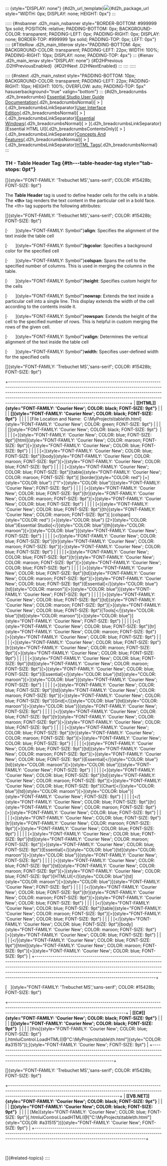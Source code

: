 ::: {style="DISPLAY: none"}
[](ms-xhelp:///?Id=d2h_url_template){#d2h_url_template}![](!package_url!){#d2h_package_url style="WIDTH: 0px; DISPLAY: none; HEIGHT: 0px"}
:::

::::: {#nsbanner .d2h_main_nsbanner style="BORDER-BOTTOM: #999999 1px solid; POSITION: relative; PADDING-BOTTOM: 0px; BACKGROUND-COLOR: transparent; PADDING-LEFT: 0px; PADDING-RIGHT: 0px; DISPLAY: none; BORDER-TOP: #999999 1px solid; PADDING-TOP: 0px; LEFT: 0px"}
:::: {#TitleRow .d2h_main_titlerow style="PADDING-BOTTOM: 4px; BACKGROUND-COLOR: transparent; PADDING-LEFT: 22px; WIDTH: 100%; PADDING-RIGHT: 10px; DISPLAY: none; PADDING-TOP: 4px"}
::: {#ienav .d2h_main_ienav style="DISPLAY: none"}
[](ms-xhelp:///?Id=df885569-fb3c-4aaf-be16-eddd006884a0){#D2HPrevious .D2HPreviousEnabled}  [](ms-xhelp:///?Id=12de3006-a991-454f-a5d3-fe52ba827718){#D2HNext .D2HNextEnabled}
:::
::::
:::::

:::: {#nstext .d2h_main_nstext style="PADDING-BOTTOM: 10px; BACKGROUND-COLOR: transparent; PADDING-LEFT: 22px; PADDING-RIGHT: 10px; HEIGHT: 100%; OVERFLOW: auto; PADDING-TOP: 5px" hasuserbackground="true" valign="bottom"}
::: {#d2h_breadcrumbs .d2h_breadcrumbs}
[Essential Studio User Guide Documentation](ms-xhelp:///?Id=12457748-09e3-4d74-a240-8e049cedf030){.d2h_breadcrumbsNormal}[ \> ]{.d2h_breadcrumbsLinkSeparator}[User Interface Edition](ms-xhelp:///?Id=c29296b7-531c-413b-a0ec-488ca1f7f669){.d2h_breadcrumbsNormal}[ \> ]{.d2h_breadcrumbsLinkSeparator}[Essential Windows](ms-xhelp:///?Id=e60759d8-47a4-4570-9d7a-16a68d63f2ea){.d2h_breadcrumbsNormal}[ \> ]{.d2h_breadcrumbsLinkSeparator}[Essential HTML UI]{.d2h_breadcrumbsContentsOnly}[ \> ]{.d2h_breadcrumbsLinkSeparator}[Concepts And Features](ms-xhelp:///?Id=fcb5d682-601f-4d1c-ae54-299d1cc60ad8){.d2h_breadcrumbsNormal}[ \> ]{.d2h_breadcrumbsLinkSeparator}[HTML Tags](ms-xhelp:///?Id=e2f7b4d3-2fdf-48e5-a144-5d44b29c1d76){.d2h_breadcrumbsNormal}
:::

### TH - Table Header Tag {#th---table-header-tag style="tab-stops: 0pt"}

[]{style="FONT-FAMILY: 'Trebuchet MS','sans-serif'; COLOR: #15428b; FONT-SIZE: 9pt"} 

The **Table Header** tag is used to define header cells for the cells in a table. The **\<th\>** tag renders the text content in the particular cell in a bold face. The \<th\> tag supports the following attributes:

[]{style="FONT-FAMILY: 'Trebuchet MS','sans-serif'; COLOR: #15428b; FONT-SIZE: 9pt"} 

[·      ]{style="FONT-FAMILY: Symbol"}**align**: Specifies the alignment of the text inside the table cell

[·      ]{style="FONT-FAMILY: Symbol"}**bgcolor**: Specifies a background color for the specified cell

[·      ]{style="FONT-FAMILY: Symbol"}**colspan**: Spans the cell to the specified number of columns. This is used in merging the columns in the table.

[·      ]{style="FONT-FAMILY: Symbol"}**height**: Specifies custom height for the cells

[·      ]{style="FONT-FAMILY: Symbol"}**nowrap**: Extends the text inside a particular cell into a single line. This display extends the width of the cell according to the contents inside it.

[·      ]{style="FONT-FAMILY: Symbol"}**rowspan**: Extends the height of the cell to the specified number of rows. This is helpful in custom merging the rows of the given cell.

[·      ]{style="FONT-FAMILY: Symbol"}**valign**: Determines the vertical alignment of the text inside the table cell

[·      ]{style="FONT-FAMILY: Symbol"}**width**: Specifies user-defined width for the specified cells

[]{style="FONT-FAMILY: 'Trebuchet MS','sans-serif'; COLOR: #15428b; FONT-SIZE: 9pt"} 

+------------------------------------------------------------------------------------------------------------------------------------------------------------------------------------------------------------------------------------------------------------------------------------------------------------------------------------------------------------------------------------+
| **[\[HTML\]]{style="FONT-FAMILY: 'Courier New'; COLOR: black; FONT-SIZE: 9pt"}**                                                                                                                                                                                                                                                                                                   |
|                                                                                                                                                                                                                                                                                                                                                                                    |
| **[]{style="FONT-FAMILY: 'Courier New'; COLOR: black; FONT-SIZE: 9pt"}**                                                                                                                                                                                                                                                                                                           |
|                                                                                                                                                                                                                                                                                                                                                                                    |
| [File Location and Name:  C:\\MyProjects\\table\\th.html]{style="FONT-FAMILY: 'Courier New'; COLOR: green; FONT-SIZE: 9pt"}                                                                                                                                                                                                                                                        |
|                                                                                                                                                                                                                                                                                                                                                                                    |
| []{style="FONT-FAMILY: 'Courier New'; COLOR: black; FONT-SIZE: 9pt"}                                                                                                                                                                                                                                                                                                               |
|                                                                                                                                                                                                                                                                                                                                                                                    |
| [\<]{style="FONT-FAMILY: 'Courier New'; COLOR: blue; FONT-SIZE: 9pt"}[html]{style="FONT-FAMILY: 'Courier New'; COLOR: maroon; FONT-SIZE: 9pt"}[\>]{style="FONT-FAMILY: 'Courier New'; COLOR: blue; FONT-SIZE: 9pt"}                                                                                                                                                                |
|                                                                                                                                                                                                                                                                                                                                                                                    |
| [\<]{style="FONT-FAMILY: 'Courier New'; COLOR: blue; FONT-SIZE: 9pt"}[body]{style="FONT-FAMILY: 'Courier New'; COLOR: maroon; FONT-SIZE: 9pt"}[\>]{style="FONT-FAMILY: 'Courier New'; COLOR: blue; FONT-SIZE: 9pt"}                                                                                                                                                                |
|                                                                                                                                                                                                                                                                                                                                                                                    |
| [\<]{style="FONT-FAMILY: 'Courier New'; COLOR: blue; FONT-SIZE: 9pt"}[table]{style="FONT-FAMILY: 'Courier New'; COLOR: maroon; FONT-SIZE: 9pt"}[ [border]{style="COLOR: red"} [=]{style="COLOR: blue"} [\"1\"\>]{style="COLOR: blue"}]{style="FONT-FAMILY: 'Courier New'; FONT-SIZE: 9pt"}                                                                                         |
|                                                                                                                                                                                                                                                                                                                                                                                    |
| [\<]{style="FONT-FAMILY: 'Courier New'; COLOR: blue; FONT-SIZE: 9pt"}[tr]{style="FONT-FAMILY: 'Courier New'; COLOR: maroon; FONT-SIZE: 9pt"}[\>]{style="FONT-FAMILY: 'Courier New'; COLOR: blue; FONT-SIZE: 9pt"}                                                                                                                                                                  |
|                                                                                                                                                                                                                                                                                                                                                                                    |
| [\<]{style="FONT-FAMILY: 'Courier New'; COLOR: blue; FONT-SIZE: 9pt"}[th]{style="FONT-FAMILY: 'Courier New'; COLOR: maroon; FONT-SIZE: 9pt"}[ [colspan]{style="COLOR: red"} [=]{style="COLOR: blue"} [2\>]{style="COLOR: blue"}Essential Studio[\</]{style="COLOR: blue"}[th]{style="COLOR: maroon"}[\>]{style="COLOR: blue"}]{style="FONT-FAMILY: 'Courier New'; FONT-SIZE: 9pt"} |
|                                                                                                                                                                                                                                                                                                                                                                                    |
| [\</]{style="FONT-FAMILY: 'Courier New'; COLOR: blue; FONT-SIZE: 9pt"}[tr]{style="FONT-FAMILY: 'Courier New'; COLOR: maroon; FONT-SIZE: 9pt"}[\>]{style="FONT-FAMILY: 'Courier New'; COLOR: blue; FONT-SIZE: 9pt"}                                                                                                                                                                 |
|                                                                                                                                                                                                                                                                                                                                                                                    |
| [\<]{style="FONT-FAMILY: 'Courier New'; COLOR: blue; FONT-SIZE: 9pt"}[tr]{style="FONT-FAMILY: 'Courier New'; COLOR: maroon; FONT-SIZE: 9pt"}[\>]{style="FONT-FAMILY: 'Courier New'; COLOR: blue; FONT-SIZE: 9pt"}                                                                                                                                                                  |
|                                                                                                                                                                                                                                                                                                                                                                                    |
| [\<]{style="FONT-FAMILY: 'Courier New'; COLOR: blue; FONT-SIZE: 9pt"}[td]{style="FONT-FAMILY: 'Courier New'; COLOR: maroon; FONT-SIZE: 9pt"}[\>]{style="FONT-FAMILY: 'Courier New'; COLOR: blue; FONT-SIZE: 9pt"}[Essential[\</]{style="COLOR: blue"}[td]{style="COLOR: maroon"}[\>]{style="COLOR: blue"}]{style="FONT-FAMILY: 'Courier New'; FONT-SIZE: 9pt"}                     |
|                                                                                                                                                                                                                                                                                                                                                                                    |
| [\<]{style="FONT-FAMILY: 'Courier New'; COLOR: blue; FONT-SIZE: 9pt"}[td]{style="FONT-FAMILY: 'Courier New'; COLOR: maroon; FONT-SIZE: 9pt"}[\>]{style="FONT-FAMILY: 'Courier New'; COLOR: blue; FONT-SIZE: 9pt"}[Tools[\</]{style="COLOR: blue"}[td]{style="COLOR: maroon"}[\>]{style="COLOR: blue"}]{style="FONT-FAMILY: 'Courier New'; FONT-SIZE: 9pt"}                         |
|                                                                                                                                                                                                                                                                                                                                                                                    |
| [\</]{style="FONT-FAMILY: 'Courier New'; COLOR: blue; FONT-SIZE: 9pt"}[tr]{style="FONT-FAMILY: 'Courier New'; COLOR: maroon; FONT-SIZE: 9pt"}[\>]{style="FONT-FAMILY: 'Courier New'; COLOR: blue; FONT-SIZE: 9pt"}                                                                                                                                                                 |
|                                                                                                                                                                                                                                                                                                                                                                                    |
| [\<]{style="FONT-FAMILY: 'Courier New'; COLOR: blue; FONT-SIZE: 9pt"}[tr]{style="FONT-FAMILY: 'Courier New'; COLOR: maroon; FONT-SIZE: 9pt"}[\>]{style="FONT-FAMILY: 'Courier New'; COLOR: blue; FONT-SIZE: 9pt"}                                                                                                                                                                  |
|                                                                                                                                                                                                                                                                                                                                                                                    |
| [\<]{style="FONT-FAMILY: 'Courier New'; COLOR: blue; FONT-SIZE: 9pt"}[td]{style="FONT-FAMILY: 'Courier New'; COLOR: maroon; FONT-SIZE: 9pt"}[\>]{style="FONT-FAMILY: 'Courier New'; COLOR: blue; FONT-SIZE: 9pt"}[Essential[\</]{style="COLOR: blue"}[td]{style="COLOR: maroon"}[\>]{style="COLOR: blue"}]{style="FONT-FAMILY: 'Courier New'; FONT-SIZE: 9pt"}                     |
|                                                                                                                                                                                                                                                                                                                                                                                    |
| [\<]{style="FONT-FAMILY: 'Courier New'; COLOR: blue; FONT-SIZE: 9pt"}[td]{style="FONT-FAMILY: 'Courier New'; COLOR: maroon; FONT-SIZE: 9pt"}[\>]{style="FONT-FAMILY: 'Courier New'; COLOR: blue; FONT-SIZE: 9pt"}[Grid[\</]{style="COLOR: blue"}[td]{style="COLOR: maroon"}[\>]{style="COLOR: blue"}]{style="FONT-FAMILY: 'Courier New'; FONT-SIZE: 9pt"}                          |
|                                                                                                                                                                                                                                                                                                                                                                                    |
| [\</]{style="FONT-FAMILY: 'Courier New'; COLOR: blue; FONT-SIZE: 9pt"}[tr]{style="FONT-FAMILY: 'Courier New'; COLOR: maroon; FONT-SIZE: 9pt"}[\>]{style="FONT-FAMILY: 'Courier New'; COLOR: blue; FONT-SIZE: 9pt"}                                                                                                                                                                 |
|                                                                                                                                                                                                                                                                                                                                                                                    |
| [\<]{style="FONT-FAMILY: 'Courier New'; COLOR: blue; FONT-SIZE: 9pt"}[tr]{style="FONT-FAMILY: 'Courier New'; COLOR: maroon; FONT-SIZE: 9pt"}[\>]{style="FONT-FAMILY: 'Courier New'; COLOR: blue; FONT-SIZE: 9pt"}                                                                                                                                                                  |
|                                                                                                                                                                                                                                                                                                                                                                                    |
| [\<]{style="FONT-FAMILY: 'Courier New'; COLOR: blue; FONT-SIZE: 9pt"}[td]{style="FONT-FAMILY: 'Courier New'; COLOR: maroon; FONT-SIZE: 9pt"}[\>]{style="FONT-FAMILY: 'Courier New'; COLOR: blue; FONT-SIZE: 9pt"}[Essential[\</]{style="COLOR: blue"}[td]{style="COLOR: maroon"}[\>]{style="COLOR: blue"}]{style="FONT-FAMILY: 'Courier New'; FONT-SIZE: 9pt"}                     |
|                                                                                                                                                                                                                                                                                                                                                                                    |
| [\<]{style="FONT-FAMILY: 'Courier New'; COLOR: blue; FONT-SIZE: 9pt"}[td]{style="FONT-FAMILY: 'Courier New'; COLOR: maroon; FONT-SIZE: 9pt"}[\>]{style="FONT-FAMILY: 'Courier New'; COLOR: blue; FONT-SIZE: 9pt"}[Chart[\</]{style="COLOR: blue"}[td]{style="COLOR: maroon"}[\>]{style="COLOR: blue"}]{style="FONT-FAMILY: 'Courier New'; FONT-SIZE: 9pt"}                         |
|                                                                                                                                                                                                                                                                                                                                                                                    |
| [\</]{style="FONT-FAMILY: 'Courier New'; COLOR: blue; FONT-SIZE: 9pt"}[tr]{style="FONT-FAMILY: 'Courier New'; COLOR: maroon; FONT-SIZE: 9pt"}[\>]{style="FONT-FAMILY: 'Courier New'; COLOR: blue; FONT-SIZE: 9pt"}                                                                                                                                                                 |
|                                                                                                                                                                                                                                                                                                                                                                                    |
| [\<]{style="FONT-FAMILY: 'Courier New'; COLOR: blue; FONT-SIZE: 9pt"}[tr]{style="FONT-FAMILY: 'Courier New'; COLOR: maroon; FONT-SIZE: 9pt"}[\>]{style="FONT-FAMILY: 'Courier New'; COLOR: blue; FONT-SIZE: 9pt"}                                                                                                                                                                  |
|                                                                                                                                                                                                                                                                                                                                                                                    |
| [\<]{style="FONT-FAMILY: 'Courier New'; COLOR: blue; FONT-SIZE: 9pt"}[td]{style="FONT-FAMILY: 'Courier New'; COLOR: maroon; FONT-SIZE: 9pt"}[\>]{style="FONT-FAMILY: 'Courier New'; COLOR: blue; FONT-SIZE: 9pt"}[Essential[\</]{style="COLOR: blue"}[td]{style="COLOR: maroon"}[\>]{style="COLOR: blue"}]{style="FONT-FAMILY: 'Courier New'; FONT-SIZE: 9pt"}                     |
|                                                                                                                                                                                                                                                                                                                                                                                    |
| [\<]{style="FONT-FAMILY: 'Courier New'; COLOR: blue; FONT-SIZE: 9pt"}[td]{style="FONT-FAMILY: 'Courier New'; COLOR: maroon; FONT-SIZE: 9pt"}[\>]{style="FONT-FAMILY: 'Courier New'; COLOR: blue; FONT-SIZE: 9pt"}[HTMLUI[\</]{style="COLOR: blue"}[td]{style="COLOR: maroon"}[\>]{style="COLOR: blue"}]{style="FONT-FAMILY: 'Courier New'; FONT-SIZE: 9pt"}                        |
|                                                                                                                                                                                                                                                                                                                                                                                    |
| [\</]{style="FONT-FAMILY: 'Courier New'; COLOR: blue; FONT-SIZE: 9pt"}[tr]{style="FONT-FAMILY: 'Courier New'; COLOR: maroon; FONT-SIZE: 9pt"}[\>]{style="FONT-FAMILY: 'Courier New'; COLOR: blue; FONT-SIZE: 9pt"}                                                                                                                                                                 |
|                                                                                                                                                                                                                                                                                                                                                                                    |
| [\</]{style="FONT-FAMILY: 'Courier New'; COLOR: blue; FONT-SIZE: 9pt"}[table]{style="FONT-FAMILY: 'Courier New'; COLOR: maroon; FONT-SIZE: 9pt"}[\>]{style="FONT-FAMILY: 'Courier New'; COLOR: blue; FONT-SIZE: 9pt"}                                                                                                                                                              |
|                                                                                                                                                                                                                                                                                                                                                                                    |
| [\</]{style="FONT-FAMILY: 'Courier New'; COLOR: blue; FONT-SIZE: 9pt"}[body]{style="FONT-FAMILY: 'Courier New'; COLOR: maroon; FONT-SIZE: 9pt"}[\>]{style="FONT-FAMILY: 'Courier New'; COLOR: blue; FONT-SIZE: 9pt"}                                                                                                                                                               |
|                                                                                                                                                                                                                                                                                                                                                                                    |
| [\</]{style="FONT-FAMILY: 'Courier New'; COLOR: blue; FONT-SIZE: 9pt"}[html]{style="FONT-FAMILY: 'Courier New'; COLOR: maroon; FONT-SIZE: 9pt"}[\>]{style="FONT-FAMILY: 'Courier New'; COLOR: blue; FONT-SIZE: 9pt"}                                                                                                                                                               |
+------------------------------------------------------------------------------------------------------------------------------------------------------------------------------------------------------------------------------------------------------------------------------------------------------------------------------------------------------------------------------------+

[   ]{style="FONT-FAMILY: 'Trebuchet MS','sans-serif'; COLOR: #15428b; FONT-SIZE: 9pt"}

+----------------------------------------------------------------------------------------------------------------------------------------------------------------------------------------------------------------------+
| **[\[C#\]]{style="FONT-FAMILY: 'Courier New'; COLOR: black; FONT-SIZE: 9pt"}**                                                                                                                                       |
|                                                                                                                                                                                                                      |
| **[]{style="FONT-FAMILY: 'Courier New'; COLOR: black; FONT-SIZE: 9pt"}**                                                                                                                                             |
|                                                                                                                                                                                                                      |
| [this]{style="FONT-FAMILY: 'Courier New'; COLOR: blue; FONT-SIZE: 9pt"}[.htmluiControl.LoadHTML([@\"C:\\MyProjects\\table\\th.html\"]{style="COLOR: #a31515"});]{style="FONT-FAMILY: 'Courier New'; FONT-SIZE: 9pt"} |
+----------------------------------------------------------------------------------------------------------------------------------------------------------------------------------------------------------------------+

[]{style="FONT-FAMILY: 'Trebuchet MS','sans-serif'; COLOR: #15428b; FONT-SIZE: 9pt"} 

+-------------------------------------------------------------------------------------------------------------------------------------------------------------------------------------------------------------------+
| **[\[VB.NET\]]{style="FONT-FAMILY: 'Courier New'; COLOR: black; FONT-SIZE: 9pt"}**                                                                                                                                |
|                                                                                                                                                                                                                   |
| **[]{style="FONT-FAMILY: 'Courier New'; COLOR: black; FONT-SIZE: 9pt"}**                                                                                                                                          |
|                                                                                                                                                                                                                   |
| [Me]{style="FONT-FAMILY: 'Courier New'; COLOR: blue; FONT-SIZE: 9pt"}[.htmluiControl.LoadHTML(@[\"C:\\MyProjects\\table\\th.html\"]{style="COLOR: #a31515"})]{style="FONT-FAMILY: 'Courier New'; FONT-SIZE: 9pt"} |
+-------------------------------------------------------------------------------------------------------------------------------------------------------------------------------------------------------------------+

 

[]{#related-topics}
::::
